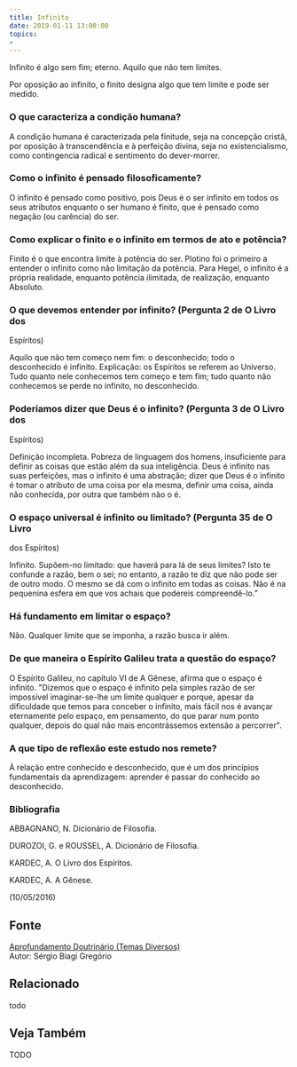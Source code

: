 ```yaml
---
title: Infinito
date: 2019-01-11 13:00:00
topics: 
- 
---
```


Infinito é algo sem fim; eterno. Aquilo que não tem limites.

Por oposição ao infinito, o finito designa algo que tem limite e pode
ser medido.

### O que caracteriza a condição humana?
A condição humana é caracterizada pela finitude, seja na concepção
cristã, por oposição à transcendência e à perfeição divina, seja no
existencialismo, como contingencia radical e sentimento do dever-morrer.

### Como o infinito é pensado filosoficamente?
O infinito é pensado como positivo, pois Deus é o ser infinito em todos
os seus atributos enquanto o ser humano é finito, que é pensado como
negação (ou carência) do ser.

### Como explicar o finito e o infinito em termos de ato e potência?
Finito é o que encontra limite à potência do ser. Plotino foi o primeiro
a entender o infinito como não limitação da potência. Para Hegel, o
infinito é a própria realidade, enquanto potência ilimitada, de
realização, enquanto Absoluto.

### O que devemos entender por infinito? (Pergunta 2 de O Livro dos
Espíritos)

Aquilo que não tem começo nem fim: o desconhecido; todo o desconhecido é
infinito. Explicação: os Espíritos se referem ao Universo. Tudo quanto
nele conhecemos tem começo e tem fim; tudo quanto não conhecemos se
perde no infinito, no desconhecido.

### Poderíamos dizer que Deus é o infinito? (Pergunta 3 de O Livro dos
Espíritos)

Definição incompleta. Pobreza de linguagem dos homens, insuficiente para
definir as coisas que estão além da sua inteligência. Deus é infinito
nas suas perfeições, mas o infinito é uma abstração; dizer que Deus é o
infinito é tomar o atributo de uma coisa por ela mesma, definir uma
coisa, ainda não conhecida, por outra que também não o é.

### O espaço universal é infinito ou limitado? (Pergunta 35 de O Livro
dos Espíritos)

Infinito. Supõem-no limitado: que haverá para lá de seus limites? Isto
te confunde a razão, bem o sei; no entanto, a razão te diz que não pode
ser de outro modo. O mesmo se dá com o infinito em todas as coisas. Não
é na pequenina esfera em que vos achais que podereis compreendê-lo.”

### Há fundamento em limitar o espaço?
Não. Qualquer limite que se imponha, a razão busca ir além.

### De que maneira o Espírito Galileu trata a questão do espaço?
O Espírito Galileu, no capítulo VI de A Gênese, afirma que o espaço é
infinito. "Dizemos que o espaço é infinito pela simples razão de ser
impossível imaginar-se-lhe um limite qualquer e porque, apesar da
dificuldade que temos para conceber o infinito, mais fácil nos é avançar
eternamente pelo espaço, em pensamento, do que parar num ponto qualquer,
depois do qual não mais encontrássemos extensão a percorrer".

### A que tipo de reflexão este estudo nos remete?
À relação entre conhecido e desconhecido, que é um dos princípios
fundamentais da aprendizagem: aprender é passar do conhecido ao
desconhecido.


### Bibliografia
ABBAGNANO, N. Dicionário de Filosofia.

DUROZOI, G. e ROUSSEL, A. Dicionário de Filosofia.

KARDEC, A. O Livro dos Espíritos.

KARDEC, A. A Gênese.

(10/05/2016)

## Fonte
[Aprofundamento Doutrinário (Temas Diversos)](https://sites.google.com/view/aprofundamentodoutrinario/infinito)  
Autor: Sérgio Biagi Gregório



## Relacionado
todo

## Veja Também
TODO


